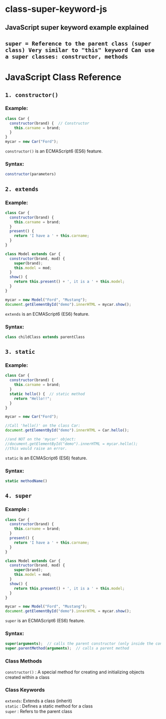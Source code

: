 # class-super-keyword-js
## JavaScript super keyword example explained 

## `super = Reference to the parent class (super class) Very similar to "this" keyword Can use a super classes: constructor, methods`

# JavaScript Class Reference

## `1. constructor()`
### Example:

```javascript 
class Car {
  constructor(brand) {  // Constructor
    this.carname = brand;
  }
}
mycar = new Car("Ford");
```
`constructor()` is an ECMAScript6 (ES6) feature.

### Syntax:
```javascript 
constructor(parameters)
```
## `2. extends`
### Example:
```javascript
class Car {
  constructor(brand) {
    this.carname = brand;
  }
  present() {
    return 'I have a ' + this.carname;
  }
}

class Model extends Car {
  constructor(brand, mod) {
    super(brand);
    this.model = mod;
  }
  show() {
    return this.present() + ', it is a ' + this.model;
  }
}

mycar = new Model("Ford", "Mustang");
document.getElementById("demo").innerHTML = mycar.show();
```
`extends` is an ECMAScript6 (ES6) feature.

### Syntax:
```javascript
class childClass extends parentClass
```
## `3. static`
### Example:
```javascript
class Car {
  constructor(brand) {
    this.carname = brand;
  }
  static hello() {  // static method
    return "Hello!!";
  }
}

mycar = new Car("Ford");

//Call 'hello()' on the class Car:
document.getElementById("demo").innerHTML = Car.hello();

//and NOT on the 'mycar' object:
//document.getElementById("demo").innerHTML = mycar.hello();
//this would raise an error.
```
`static` is an ECMAScript6 (ES6) feature.

### Syntax:
```javascript
static methodName()
```
## `4. super`
### Example :
```javascript
class Car {
  constructor(brand) {
    this.carname = brand;
  }
  present() {
    return 'I have a ' + this.carname;
  }
}

class Model extends Car {
  constructor(brand, mod) {
    super(brand);
    this.model = mod;
  }
  show() {
    return this.present() + ', it is a ' + this.model;
  }
}

mycar = new Model("Ford", "Mustang");
document.getElementById("demo").innerHTML = mycar.show();
```
`super` is an ECMAScript6 (ES6) feature.

### Syntax:
```javascript 
super(arguments);  // calls the parent constructor (only inside the constructor)
super.parentMethod(arguments);  // calls a parent method
```
### Class Methods
`constructor()` :	A special method for creating and initializing objects created within a class 

### Class Keywords 

`extends`:	Extends a class (inherit)\
`static` :  Defines a static method for a class\
`super`  :  Refers to the parent class
